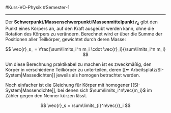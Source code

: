 #Kurs-VO-Physik #Semester-1

---

Der **Schwerpunkt**/**Massenschwerpunkt**/**Massenmittelpunkt $r_s$** gibt den Punkt eines Körpers an, auf den Kraft ausgeübt werden kann, ohne die Rotation des Körpers zu verändern. Berechnet wird er über die Summe der Positionen aller Teilkörper, gewichtet durch deren Masse:

$$
\vec{r}_s_ = \frac{\sum\limits_i^n m_i \cdot \vec{r}_i}{\sum\limits_i^n m_i}
$$

Um diese Berechnung praktikabel zu machen ist es zweckmäßig, den Körper in verschiedene Teilkörper zu unterteilen, deren [[✒ Arbeitsplatz/SI-System|Massedichten]] jeweils als homogen betrachtet werden.

Noch einfacher ist die Gleichung für Körper mit homogener [[SI-System|Massendichte]], bei denen sich $\sum\limits_i^n\vec{m_i}$ im Zähler gegen den Nenner kürzen lässt.

$$
\vec{r}_s = \sum\limits_{i}^n\vec{r}_i
$$